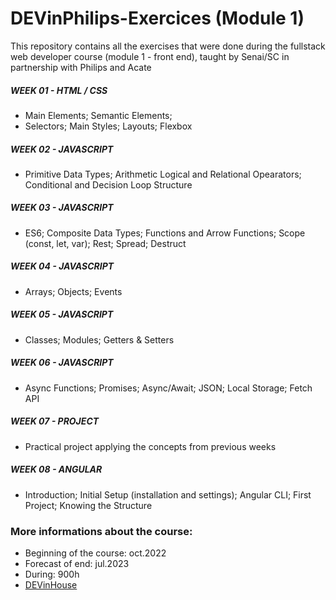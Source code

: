 # DEVinPhilips-Exercices (Module 1)
This repository contains all the exercises that were done during the fullstack web developer course (module 1 - front end), taught by Senai/SC in partnership with Philips and Acate

##### WEEK 01 - HTML / CSS
- Main Elements; Semantic Elements; 
- Selectors; Main Styles; Layouts; Flexbox

##### WEEK 02 - JAVASCRIPT
- Primitive Data Types; Arithmetic Logical and Relational Opearators; Conditional and Decision Loop Structure

##### WEEK 03 - JAVASCRIPT
- ES6; Composite Data Types; Functions and Arrow Functions; Scope (const, let, var); Rest; Spread; Destruct

##### WEEK 04 - JAVASCRIPT
- Arrays; Objects; Events

##### WEEK 05 - JAVASCRIPT
- Classes; Modules; Getters & Setters

##### WEEK 06 - JAVASCRIPT
- Async Functions; Promises; Async/Await; JSON; Local Storage; Fetch API

##### WEEK 07 - PROJECT
- Practical project applying the concepts from previous weeks

##### WEEK 08 - ANGULAR
- Introduction; Initial Setup (installation and settings); Angular CLI; First Project; Knowing the Structure 

### More informations about the course:
- Beginning of the course: oct.2022
- Forecast of end: jul.2023
- During: 900h
- [DEVinHouse](https://devinhouse.tech/)